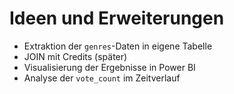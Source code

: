 # Ideen und Erweiterungen

- Extraktion der `genres`-Daten in eigene Tabelle
- JOIN mit Credits (später)
- Visualisierung der Ergebnisse in Power BI
- Analyse der `vote_count` im Zeitverlauf
